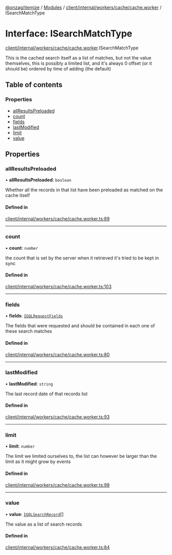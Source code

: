 [@onzag/itemize](../README.md) / [Modules](../modules.md) / [client/internal/workers/cache/cache.worker](../modules/client_internal_workers_cache_cache_worker.md) / ISearchMatchType

# Interface: ISearchMatchType

[client/internal/workers/cache/cache.worker](../modules/client_internal_workers_cache_cache_worker.md).ISearchMatchType

This is the cached search itself as a list of matches, but not the value
themselves, this is possibly a limited list, and it's always 0 offset
(or it should be) ordered by time of adding (the default)

## Table of contents

### Properties

- [allResultsPreloaded](client_internal_workers_cache_cache_worker.ISearchMatchType.md#allresultspreloaded)
- [count](client_internal_workers_cache_cache_worker.ISearchMatchType.md#count)
- [fields](client_internal_workers_cache_cache_worker.ISearchMatchType.md#fields)
- [lastModified](client_internal_workers_cache_cache_worker.ISearchMatchType.md#lastmodified)
- [limit](client_internal_workers_cache_cache_worker.ISearchMatchType.md#limit)
- [value](client_internal_workers_cache_cache_worker.ISearchMatchType.md#value)

## Properties

### allResultsPreloaded

• **allResultsPreloaded**: `boolean`

Whether all the records in that list have been preloaded
as matched on the cache itself

#### Defined in

[client/internal/workers/cache/cache.worker.ts:89](https://github.com/onzag/itemize/blob/f2f29986/client/internal/workers/cache/cache.worker.ts#L89)

___

### count

• **count**: `number`

the count that is set by the server when it retrieved
it's tried to be kept in sync

#### Defined in

[client/internal/workers/cache/cache.worker.ts:103](https://github.com/onzag/itemize/blob/f2f29986/client/internal/workers/cache/cache.worker.ts#L103)

___

### fields

• **fields**: [`IGQLRequestFields`](gql_querier.IGQLRequestFields.md)

The fields that were requested and should be contained
in each one of these search matches

#### Defined in

[client/internal/workers/cache/cache.worker.ts:80](https://github.com/onzag/itemize/blob/f2f29986/client/internal/workers/cache/cache.worker.ts#L80)

___

### lastModified

• **lastModified**: `string`

The last record date of that records list

#### Defined in

[client/internal/workers/cache/cache.worker.ts:93](https://github.com/onzag/itemize/blob/f2f29986/client/internal/workers/cache/cache.worker.ts#L93)

___

### limit

• **limit**: `number`

The limit we limited ourselves to, the list can however
be larger than the limit as it might grow by events

#### Defined in

[client/internal/workers/cache/cache.worker.ts:98](https://github.com/onzag/itemize/blob/f2f29986/client/internal/workers/cache/cache.worker.ts#L98)

___

### value

• **value**: [`IGQLSearchRecord`](gql_querier.IGQLSearchRecord.md)[]

The value as a list of search records

#### Defined in

[client/internal/workers/cache/cache.worker.ts:84](https://github.com/onzag/itemize/blob/f2f29986/client/internal/workers/cache/cache.worker.ts#L84)
